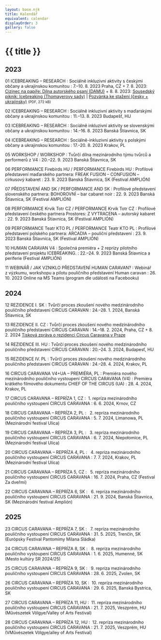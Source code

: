 ```yaml
---
layout: base.njk
title: Kalendář
equivalent: calendar
displayOrder: 3
gallery: false
---
```


# {{ title }}

## 2023

01 ICEBREAKING – RESEARCH
: Sociálně inkluzivní aktivity s českými občany a ukrajinskou komunitou
: <time datetime="2023-08-07">7.–10. 8. 2023</time> Praha, CZ
	+ <time datetime="2023-08-07">7. 8. 2023</time>: [Cizinec na papíře: Dílna autorského psaní (DAMU)](https://www.facebook.com/events/311848634603518/)
	+ <time datetime="2023-08-08">8. 8. 2023</time>: [Sousedský piknik: Icebreaking (Thomayerovy sady)](https://www.facebook.com/events/690959142876244/) | [Pozvánka ke stažení (česky + ukrajinsky)](/files/Icebreaking-piknik-Praha-2023-cz-ua.pdf) <small>(PDF, 272 kB)</small>

02 ICEBREAKING – RESEARCH
: Sociálně inkluzivní aktivity s maďarskými občany a ukrajinskou komunitou
: <time datetime="2023-08-11">11.–13. 8. 2023</time> Budapešť, HU 

03 ICEBREAKING – RESEARCH
: Sociálně inkluzivní aktivity se slovenskými občany a ukrajinskou komunitou
: <time datetime="2023-08-14">14.–16. 8. 2023</time> Banská Štiavnica, SK 

04 ICEBREAKING – RESEARCH 
: Sociálně-inkluzivní aktivity s polskými občany a ukrajinskou komunitou
: <time datetime="2023-08-17">17.–20. 8. 2023</time> Krakov, PL 

05 WORKSHOP / WORKSHOP 
: Tvůrčí dílna mezinárodního týmu tvůrců a performerů z V4
: <time datetime="2023-09-20">20.–22. 9. 2023</time> Banská Štiavnica, SK 

06 PERFORMANCE Firebirds HU / PERFORMANCE Firebirds HU
: Profilové představení maďarského partnera: FREAK FUSION – CONFUSION – cirkusový kabaret
: <time datetime="2023-09-23">23. 9. 2023</time> Banská Štiavnica, SK (Festival AMPLIÓN) 

07 PŘEDSTAVENÍ AND SK / PERFORMANCE AND SK
: Profilové představení slovenského partnera: BOHOROVNÍ – bar cabaret noir
: <time datetime="2023-09-22">22. 9. 2023</time> Banská Štiavnica, SK (Festival AMPLIÓN)

08 PERFORMANCE Krvik Totr CZ / PERFORMANCE Krvik Totr CZ 
: Profilové představení českého partnera Prostores: Z VYTRACENA – autorský kabaret
: <time datetime="2023-09-22">22. 9. 2023</time> Banská Štiavnica, SK (Festival AMPLIÓN)

09 PERFORMANCE Teatr KTO PL / PERFORMANCE Teatr KTO PL 
: Profilové představení polského partnera: ARCADIA – pouliční představení
: <time datetime="2023-09-23">23. 9. 2023</time> Banská Štiavnica, SK (Festival AMPLIÓN)

10 HUMAN CARAVAN V4
: Společná premiéra + 2 reprízy pilotního představení projektu ICEBREAKING.
: <time datetime="2023-09-22">22.–24. 9. 2023</time> Banská Štiavnica a periferie (Festival AMPLIÓN)

11 WEBINÁŘ / JAK VZNIKLO PŘEDSTAVENÍ HUMAN CARAVAN?
: Webinář z výzkumu, workshopu a pilotu pouličního představení Human caravan
: <time datetime="2023-10-26T18:00:00">26. 10. 2023</time> Online na MS Teams (program dle události na Facebooku)

## 2024

12 REZIDENCE I. SK
: Tvůrčí proces zkoušení nového medzinárodního pouličního představení CIRCUS CARAVAN
: <time datetime="2024-01-24">24.–28. 1. 2024</time>, Banská Štiavnica, SK

13 REZIDENCE II. CZ
: Tvůrčí proces zkoušení nového medzinárodního pouličního představení CIRCUS CARAVAN
: <time datetime="2024-02-14">14.–18. 2. 2024</time>, Praha, CZ
	+ <time datetime="2024-02-08">8. 2. 2024</time> [Tisková zpráva o rezidenci Circus Caravana v Praze](/files/TZ_cz_Praha_01.pdf)

14 REZIDENCE III. HU
: Tvůrčí proces zkoušení nového medzinárodního pouličního představení CIRCUS CARAVAN
: <time datetime="2024-03-20">20.–24. 3. 2024</time>, Budapesť, HU

15 REZIDENCE IV. PL
: Tvůrčí proces zkoušení nového medzinárodního pouličního představení CIRCUS CARAVAN
: <time datetime="2024-04-24">24.–28. 4. 2024</time>, Krakov, PL

16 CIRCUS CARAVANA V4+UA – PREMIÉRA, PL
: Premiéra nového mezinárodního pouličního vystoupení CIRCUS CARAVANA (V4)
: Premiéra krátkého filmového dokumentu CHIEF OF THE CIRCUS (UA)
: <time datetime="2024-04-28">28. 4. 2024</time>, Krakov, PL

17 CIRCUS CARAVANA – REPRÍZA 1, CZ
:  1. repríza mezinárodního pouličního vystoupení CIRCUS CARAVANA
: <time datetime="2024-06-06">6. 6. 2024</time>, Krnov, CZ

18 CIRCUS CARAVANA – REPRÍZA 2, PL
:   2. repríza mezinárodního pouličního vystoupení CIRCUS CARAVANA
: <time datetime="2024-07-05">5. 7. 2024</time>, Limanowa, PL (Mezinárodní festival Ulica)

19 CIRCUS CARAVANA – REPRÍZA 3, PL
:   3. repríza mezinárodního pouličního vystoupení CIRCUS CARAVANA
: <time datetime="2024-07-06">6. 7. 2024</time>, Niepołomice, PL (Mezinárodní festival Ulica)

20 CIRCUS CARAVANA – REPRÍZA 4, PL
:   4. repríza mezinárodního pouličního vystoupení CIRCUS CARAVANA
: <time datetime="2024-07-07">7. 7. 2024</time>, Krakov, PL (Mezinárodní festival Ulica)

21 CIRCUS CARAVANA – REPRÍZA 5, CZ
:   5. repríza mezinárodního pouličního vystoupení CIRCUS CARAVANA
: <time datetime="2024-07-16">16. 7. 2024</time>, Praha, CZ (Festival Za dveřmi)

22 CIRCUS CARAVANA – REPRÍZA 6, SK
:   6. repríza mezinárodního pouličního vystoupení CIRCUS CARAVANA
: <time datetime="2024-09-21">21. 9. 2024</time>, Banská Štiavnica, SK (Mezinárodní festival Amplión)

## 2025

23 CIRCUS CARAVANA – REPRÍZA 7, SK
:   7. repríza mezinárodního pouličního vystoupení CIRCUS CARAVANA
: <time datetime="2025-05-31">31. 5. 2025</time>, Trenčín, SK (Európsky Festival Pantomímy Milana Sládka)

24 CIRCUS CARAVANA – REPRÍZA 8, SK
:   8. repríza mezinárodního pouličního vystoupení CIRCUS CARAVANA
: <time datetime="2025-06-1">1. 6. 2025</time>, Humenné, SK (Mesto kultúry SR 2024/25)

25 CIRCUS CARAVANA – REPRÍZA 9, SK
:   9. repríza mezinárodního pouličního vystoupení CIRCUS CARAVANA
: <time datetime="2025-06-28">28. 6. 2025</time>, Zvolen, SK

26 CIRCUS CARAVANA – REPRÍZA 10, SK
:   10. repríza mezinárodního pouličního vystoupení CIRCUS CARAVANA
: <time datetime="2025-06-29">29. 6. 2025</time>, Banská Bystrica, SK

27 CIRCUS CARAVANA – REPRÍZA 11, HU
:   11. repríza mezinárodního pouličního vystoupení CIRCUS CARAVANA
: <time datetime="2025-07-21">21. 7. 2025</time>, Veszprém, HU (Művészetek Völgye/Valley of Arts Festival)

28 CIRCUS CARAVANA – REPRÍZA 12, HU
:   12. repríza mezinárodního pouličního vystoupení CIRCUS CARAVANA
: <time datetime="2025-07-21">21. 7. 2025</time>, Veszprém, HU (VMűvészetek Völgye/alley of Arts Festival)
